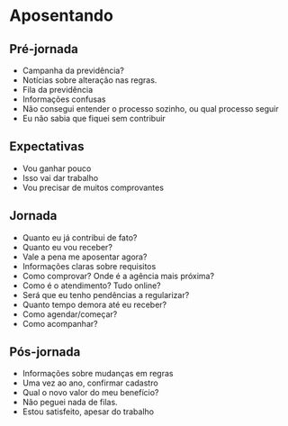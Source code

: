 # Aposentando

## Pré-jornada

* Campanha da previdência?
* Notícias sobre alteração nas regras.
* Fila da previdência
* Informações confusas
* Não consegui entender o processo sozinho, ou qual processo seguir
* Eu não sabia que fiquei sem contribuir

## Expectativas

* Vou ganhar pouco
* Isso vai dar trabalho
* Vou precisar de muitos comprovantes

## Jornada

* Quanto eu já contribui de fato?
* Quanto eu vou receber?
* Vale a pena me aposentar agora?
* Informações claras sobre requisitos
* Como comprovar? Onde é a agência mais próxima?
* Como é o atendimento? Tudo online?
* Será que eu tenho pendências a regularizar?
* Quanto tempo demora até eu receber?
* Como agendar/começar?
* Como acompanhar?

## Pós-jornada

* Informações sobre mudanças em regras
* Uma vez ao ano, confirmar cadastro
* Qual o novo valor do meu benefício?
* Não peguei nada de filas.
* Estou satisfeito, apesar do trabalho